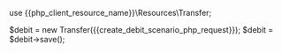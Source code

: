 use {{php_client_resource_name}}\Resources\Transfer;

$debit = new Transfer({{create_debit_scenario_php_request}});
$debit = $debit->save();